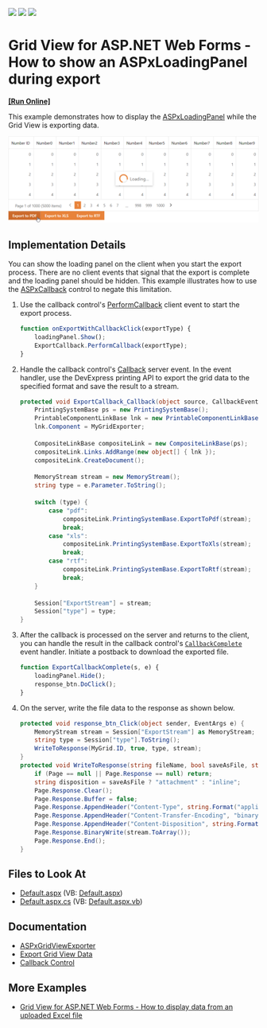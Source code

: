 <!-- default badges list -->
![](https://img.shields.io/endpoint?url=https://codecentral.devexpress.com/api/v1/VersionRange/128542619/21.2.5%2B)
[![](https://img.shields.io/badge/Open_in_DevExpress_Support_Center-FF7200?style=flat-square&logo=DevExpress&logoColor=white)](https://supportcenter.devexpress.com/ticket/details/E2293)
[![](https://img.shields.io/badge/📖_How_to_use_DevExpress_Examples-e9f6fc?style=flat-square)](https://docs.devexpress.com/GeneralInformation/403183)
<!-- default badges end -->
# Grid View for ASP.NET Web Forms - How to show an ASPxLoadingPanel during export
<!-- run online -->
**[[Run Online]](https://codecentral.devexpress.com/e2293/)**
<!-- run online end -->

This example demonstrates how to display the [ASPxLoadingPanel](https://docs.devexpress.com/AspNet/DevExpress.Web.ASPxLoadingPanel) while the Grid View is exporting data.

![Show ASPxLoadingPanel During Export](export-loading-panel.png)

## Implementation Details

You can show the loading panel on the client when you start the export process. There are no client events that signal that the export is complete and the loading panel should be hidden. This example illustrates how to use the [ASPxCallback](https://docs.devexpress.com/AspNet/DevExpress.Web.ASPxCallback) control to negate this limitation.

1. Use the callback control's [PerformCallback](https://docs.devexpress.com/AspNet/js-ASPxClientCallback.PerformCallback(parameter)) client event to start the export process.

    ```js
    function onExportWithCallbackClick(exportType) {
        loadingPanel.Show();
        ExportCallback.PerformCallback(exportType);
    }
    ```

2. Handle the callback control's [Callback](https://docs.devexpress.com/AspNet/DevExpress.Web.ASPxCallback.Callback) server event. In the event handler, use the DevExpress printing API to export the grid data to the specified format and save the result to a stream.

    ```cs
    protected void ExportCallback_Callback(object source, CallbackEventArgs e) {
        PrintingSystemBase ps = new PrintingSystemBase();
        PrintableComponentLinkBase lnk = new PrintableComponentLinkBase(ps);
        lnk.Component = MyGridExporter;

        CompositeLinkBase compositeLink = new CompositeLinkBase(ps);
        compositeLink.Links.AddRange(new object[] { lnk });
        compositeLink.CreateDocument();

        MemoryStream stream = new MemoryStream();
        string type = e.Parameter.ToString();

        switch (type) {
            case "pdf":
                compositeLink.PrintingSystemBase.ExportToPdf(stream);
                break;
            case "xls":
                compositeLink.PrintingSystemBase.ExportToXls(stream);
                break;
            case "rtf":
                compositeLink.PrintingSystemBase.ExportToRtf(stream);
                break;
        }

        Session["ExportStream"] = stream;
        Session["type"] = type;
    }
    ```

3. After the callback is processed on the server and returns to the client, you can handle the result in the callback control's [`CallbackComplete`](https://docs.devexpress.com/AspNet/js-ASPxClientCallback.CallbackComplete) event handler. Initiate a postback to download the exported file.

    ```js
    function ExportCallbackComplete(s, e) {
        loadingPanel.Hide();
        response_btn.DoClick();
    }
    ```

4. On the server, write the file data to the response as shown below.

    ```cs
    protected void response_btn_Click(object sender, EventArgs e) {
        MemoryStream stream = Session["ExportStream"] as MemoryStream;
        string type = Session["type"].ToString();
        WriteToResponse(MyGrid.ID, true, type, stream);
    }
    protected void WriteToResponse(string fileName, bool saveAsFile, string fileFormat, MemoryStream stream) {
        if (Page == null || Page.Response == null) return;
        string disposition = saveAsFile ? "attachment" : "inline";
        Page.Response.Clear();
        Page.Response.Buffer = false;
        Page.Response.AppendHeader("Content-Type", string.Format("application/{0}", fileFormat));
        Page.Response.AppendHeader("Content-Transfer-Encoding", "binary");
        Page.Response.AppendHeader("Content-Disposition", string.Format("{0}; filename={1}.{2}", disposition, HttpUtility.UrlEncode(fileName).Replace("+", "%20"), fileFormat));
        Page.Response.BinaryWrite(stream.ToArray());
        Page.Response.End();
    }
    ```

## Files to Look At

- [Default.aspx](./CS/Solution/Default.aspx) (VB: [Default.aspx](./VB/Solution/Default.aspx))
- [Default.aspx.cs](./CS/Solution/Default.aspx.cs) (VB: [Default.aspx.vb](./VB/Solution/Default.aspx.vb))

## Documentation

- [ASPxGridViewExporter](https://docs.devexpress.com/AspNet/DevExpress.Web.ASPxGridViewExporter)
- [Export Grid View Data](https://docs.devexpress.com/AspNet/3791/components/grid-view/concepts/export)
- [Callback Control](https://docs.devexpress.com/AspNet/8274/components/multi-use-site-controls/callback-control)

## More Examples

- [Grid View for ASP.NET Web Forms - How to display data from an uploaded Excel file](https://github.com/DevExpress-Examples/aspxgridview-upload-and-display-excel-file)